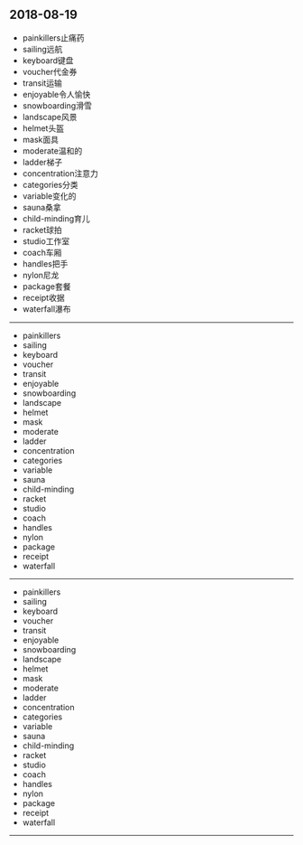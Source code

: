 2018-08-19
---
- painkillers止痛药
- sailing远航
- keyboard键盘
- voucher代金券
- transit运输
- enjoyable令人愉快
- snowboarding滑雪
- landscape风景
- helmet头盔
- mask面具
- moderate温和的
- ladder梯子
- concentration注意力
- categories分类
- variable变化的 
- sauna桑拿
- child-minding育儿
- racket球拍
- studio工作室
- coach车厢
- handles把手
- nylon尼龙
- package套餐
- receipt收据
- waterfall瀑布
---
- painkillers 
- sailing 
- keyboard 
- voucher 
- transit 
- enjoyable 
- snowboarding 
- landscape 
- helmet 
- mask 
- moderate 
- ladder 
- concentration 
- categories 
- variable 
- sauna 
- child-minding 
- racket 
- studio 
- coach 
- handles 
- nylon 
- package 
- receipt 
- waterfall 
---
- painkillers 
- sailing 
- keyboard 
- voucher 
- transit 
- enjoyable 
- snowboarding 
- landscape 
- helmet 
- mask 
- moderate 
- ladder 
- concentration 
- categories 
- variable 
- sauna 
- child-minding 
- racket 
- studio 
- coach 
- handles 
- nylon 
- package 
- receipt 
- waterfall 
---